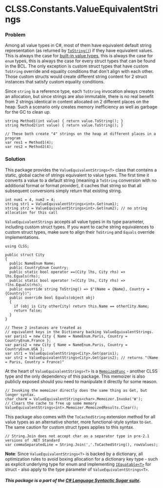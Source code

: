 ﻿# CLSS.Constants.ValueEquivalentStrings

### Problem

Among all value types in C#, most of them have equivalent default string representation (as returned by [`ToString()`](https://docs.microsoft.com/en-us/dotnet/api/system.object.tostring?view=net-6.0)) if they have equivalent values. This is always the case for [built-in value types](https://docs.microsoft.com/en-us/dotnet/csharp/language-reference/builtin-types/built-in-types), this is always the case for `enum` types, this is always the case for every struct types that can be found in the BCL. The only exception is custom struct types that have custom `ToString` override and equality conditions that don't align with each other. Those custom structs would create different string content for 2 struct instances that satisfy custom equality conditions.

Since `string` is a reference type, each `ToString` invocation always creates an allocation, but since strings are also immutable, there is no real benefit from 2 strings identical in content allocated on 2 different places on the heap. Such a scenario only creates memory inefficiency as well as garbage for the GC to clean up.

```
string Method1(int value) { return value.ToString(); }
string Method2(int value) { return value.ToString(); }

// These both create "4" strings on the heap at different places in a program
var res1 = Method1(4);
var res2 = Method2(4);
```

### Solution

This package provides the `ValueEquivalentStrings<T>` class that contains a static, global cache of strings equivalent to value types. The first time it converts a value to a default string (meaning a `ToString` conversion with no additional format or format provider), it caches that string so that all subsequent conversions simply return that existing string.

```
int num1 = 4, num2 = 4;
string str1 = ValueEquivalentStrings<int>.Get(num1);
string str2 = ValueEquivalentStrings<int>.Get(num2); // no string allocation for this call
```

`ValueEquivalentStrings` accepts all value types in its type parameter, including custom struct types. If you want to cache string equivalences to custom struct types, make sure to align their `ToString` and `Equals` override implementations.

```
using CLSS;

public struct City
{
  public NameEnum Name;
  public CountryEnum Country;
  public static bool operator ==(City lhs, City rhs) => lhs.Equals(rhs);
  public static bool operator !=(City lhs, City rhs) => !lhs.Equals(rhs);
  public override string ToString() => $"(Name = {Name}, Country = {Country})";
  public override bool Equals(object obj)
  {
    if (obj is City otherCity) return this.Name == otherCity.Name;
    return false;
  }
}

// These 2 instances are treated as
// equivalent keys in the Dictionary backing ValueEquivalentStrings.
var paris1 = new City { Name = NameEnum.Paris, Country = CountryEnum.France };
var paris2 = new City { Name = NameEnum.Paris, Country = CountryEnum.USA };
var str1 = ValueEquivalentStrings<City>.Get(paris1);
var str2 = ValueEquivalentStrings<City>.Get(paris2); // returns "(Name = Paris, Country = France)"
```

At the heart of `ValueEquivalentStrings<T>` is a [`MemoizedFunc`](https://www.nuget.org/packages/CLSS.Types.MemoizedFunc) - another CLSS type and the only dependency of this package. This memoizer is also publicly exposed should you need to manipulate it directly for some reason.

```
// Invoking the memoizer directly does the same thing as Get, but longer syntax.
char charW = ValueEquivalentStrings<char>.Memoizer.Invoke('W');
// Clears the cache to free up some memory
ValueEquivalentStrings<int>.Memoizer.MemoizedResults.Clear();
```

This package also comes with the `ToCachedString` extension method for all value types as an alternative shorter, more functional-style syntax to `Get`. The same caution for custom struct types applies to this syntax.

```
// String.Join does not accept char as a separator type in pre-2.1 versions of .NET Standard
var commaSeparatedLine = String.Join(','.ToCachedString(), rowValues);
```

**Note**: Since `ValueEquivalentStrings<T>` is backed by a dictionary, all optimization rules to avoid boxing allocation for a dictionary key type - such as explicit underlying type for enum and implementing [`IEquatable<T>`](https://docs.microsoft.com/en-us/dotnet/api/system.iequatable-1?view=net-6.0) for struct - also apply to the type parameter of `ValueEquivalentStrings<T>`.

##### This package is a part of the [C# Language Syntactic Sugar suite](https://github.com/tonygiang/CLSS).